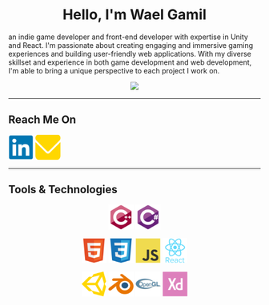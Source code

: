 
<h1 align="center">Hello, I'm Wael Gamil</h1>
<p>
  an indie game developer and front-end developer with expertise in Unity and React.
  I'm passionate about creating engaging and immersive gaming experiences and building user-friendly web applications.
  With my diverse skillset and experience in both game development and web development,
  I'm able to bring a unique perspective to each project I work on.
</p>

<p align="center">
  <img src="https://media.giphy.com/media/v1.Y2lkPTc5MGI3NjExbWpxcG9ydjc4bjRrYzlzcTR4dm11OGRyNDRldjBieXdlcmk5Z3gzdCZlcD12MV9pbnRlcm5hbF9naWZfYnlfaWQmY3Q9Zw/Ws6T5PN7wHv3cY8xy8/giphy.gif"/>
</p>

<hr>
<h2>Reach Me On</h2>
<a href="https://www.linkedin.com/in/wael-gamil/"><img src="https://github.com/wael-gamil/Icons/blob/main/devicon-master/icons/linkedin/linkedin-original.svg"  width="50" height="50" /></a>
<a href="mailto:waelgamil122@gmail.com"><img src="https://github.com/wael-gamil/Icons/blob/main/envelope-solid.svg"  width="50" height="50"  /></a>
<hr>

<h2>Tools & Technologies</h2>
<p align="center">
  <img src="https://github.com/wael-gamil/Icons/blob/main/devicon-master/icons/cplusplus/cplusplus-original.svg"  width="50" height="50" />
  <img src="https://github.com/wael-gamil/Icons/blob/main/devicon-master/icons/csharp/csharp-original.svg"  width="50" height="50" />
</p>
<p align="center">
  <img src="https://github.com/wael-gamil/Icons/blob/main/devicon-master/icons/html5/html5-original.svg"  width="50" height="50" />
  <img src="https://github.com/wael-gamil/Icons/blob/main/devicon-master/icons/css3/css3-original.svg"  width="50" height="50" />
  <img src="https://github.com/wael-gamil/Icons/blob/main/devicon-master/icons/javascript/javascript-original.svg"  width="50" height="50" />
  <img src="https://github.com/wael-gamil/Icons/blob/main/devicon-master/icons/react/react-original-wordmark.svg"  width="50" height="50" />
</p>
<p align="center">
  <img src="https://github.com/wael-gamil/Icons/blob/main/devicon-master/icons/unity/unity-original.svg"  width="50" height="50" />
  <img src="https://github.com/wael-gamil/Icons/blob/main/devicon-master/icons/blender/blender-original.svg"  width="50" height="50" />
  <img src="https://github.com/wael-gamil/Icons/blob/main/devicon-master/icons/opengl/opengl-original.svg"  width="50" height="50" />
  <img src="https://github.com/wael-gamil/Icons/blob/main/devicon-master/icons/xd/xd-plain.svg"  width="50" height="50" />
</p>
